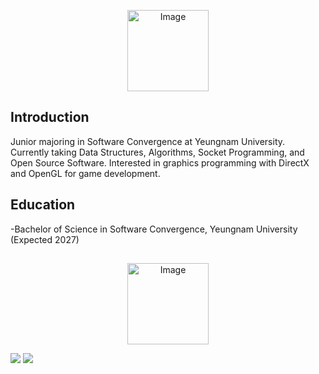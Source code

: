 <p align="center">
<img width="130" height="130" alt="Image" src="https://github.com/user-attachments/assets/1cb03935-acbb-48fd-ab4c-98e66be8241b" />
</p>

## Introduction
Junior majoring in Software Convergence at Yeungnam University.  
Currently taking Data Structures, Algorithms, Socket Programming, and Open Source Software.
Interested in graphics programming with DirectX and OpenGL for game development.


## Education
-Bachelor of Science in Software Convergence, Yeungnam University (Expected 2027)

## 

<p align="center">
<img width="130" height="130" alt="Image" src="https://github.com/user-attachments/assets/c3297b58-6c98-43f0-aff4-9cccbe6d9438" />
</p>

<img src="https://img.shields.io/badge/C-A8B9CC?style=for-the-badge&logo=c&logoColor=white"> <img src="https://img.shields.io/badge/C++-00599C?style=for-the-badge&logo=cplusplus&logoColor=white">
